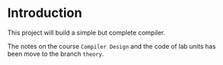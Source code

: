 # Introduction
This project will build a simple but complete compiler.

The notes on the course `Compiler Design` and the code of lab units has been move to the branch `theory`.
